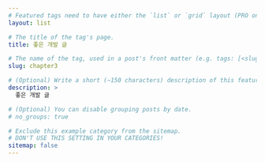 ```yaml
---
# Featured tags need to have either the `list` or `grid` layout (PRO only).
layout: list

# The title of the tag's page.
title: 좋은 개발 글

# The name of the tag, used in a post's front matter (e.g. tags: [<slug>]).
slug: chapter3

# (Optional) Write a short (~150 characters) description of this featured tag.
description: >
  좋은 개발 글

# (Optional) You can disable grouping posts by date.
# no_groups: true

# Exclude this example category from the sitemap.
# DON'T USE THIS SETTING IN YOUR CATEGORIES!
sitemap: false
---
```

